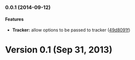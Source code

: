 <a name="0.0.1"></a>
### 0.0.1 (2014-09-12)


#### Features

* **Tracker:** allow options to be passed to tracker ([49d8091f](http://github.com/mhssmnn/angular-blink/commit/49d8091f3b61428788581d1cae7e535aeea16636))


# Version 0.1 (Sep 31, 2013)
